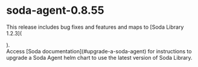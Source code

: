 # soda-agent-0.8.55

This release includes bug fixes and features and maps to \[Soda Library 1.2.3]\(

).\
Access \[Soda documentation]\(#upgrade-a-soda-agent) for instructions to upgrade a Soda Agent helm chart to use the latest version of Soda Library.
